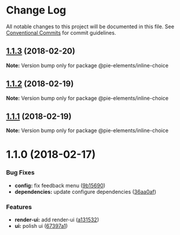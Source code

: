 # Change Log

All notable changes to this project will be documented in this file.
See [Conventional Commits](https://conventionalcommits.org) for commit guidelines.

<a name="1.1.3"></a>
## [1.1.3](https://github.com/pieelements/pie-elements/compare/@pie-elements/inline-choice@1.1.2...@pie-elements/inline-choice@1.1.3) (2018-02-20)




**Note:** Version bump only for package @pie-elements/inline-choice

<a name="1.1.2"></a>
## [1.1.2](https://github.com/pieelements/pie-elements/compare/@pie-elements/inline-choice@1.1.1...@pie-elements/inline-choice@1.1.2) (2018-02-19)




**Note:** Version bump only for package @pie-elements/inline-choice

<a name="1.1.1"></a>
## [1.1.1](https://github.com/pieelements/pie-elements/compare/@pie-elements/inline-choice@1.1.0...@pie-elements/inline-choice@1.1.1) (2018-02-19)




**Note:** Version bump only for package @pie-elements/inline-choice

<a name="1.1.0"></a>
# 1.1.0 (2018-02-17)


### Bug Fixes

* **config:** fix feedback menu ([9b15690](https://github.com/pieelements/pie-elements/commit/9b15690))
* **dependencies:** update configure dependencies ([36aa0af](https://github.com/pieelements/pie-elements/commit/36aa0af))


### Features

* **render-ui:** add render-ui ([a131532](https://github.com/pieelements/pie-elements/commit/a131532))
* **ui:** polish ui ([67397a1](https://github.com/pieelements/pie-elements/commit/67397a1))
